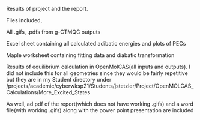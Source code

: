 Results of project and the report. 

Files included, 

All .gifs, .pdfs from g-CTMQC outputs

Excel sheet containing all calculated adibatic energies and plots of PECs

Maple worksheet containing fitting data and diabatic transformation

Results of equilibrium calculation in OpenMolCAS(all inputs and outputs). I did not include this for all geometries since they would be fairly repetitive but they are in my Student directory under /projects/academic/cyberwksp21/Students/jstetzler/Project/OpenMOLCAS_Calculations/More_Excited_States

As well, ad pdf of the report(which does not have working .gifs) and a word file(with working .gifs) along with the power point presentation are included
